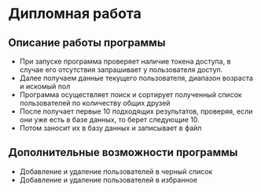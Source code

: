 # Дипломная работа
## Описание работы программы
* При запуске программа проверяет наличие токена доступа, в случае его отсутствия запрашивает у пользователя доступ.
* Далее получаем данные текущего пользователя, диапазон возраста и искомый пол
* Программа осуществляет поиск и сортирует полученный список пользователей по количеству общих друзей
* После получает первые 10 подходящих результатов, проверяя, если они уже есть в базе данных, то берет следующие 10.
* Потом заносит их в базу данных и записывает в файл

## Дополнительные возможности программы
* Добавление и удаление пользователей в черный список
* Добавление и удаление пользователей в избранное 